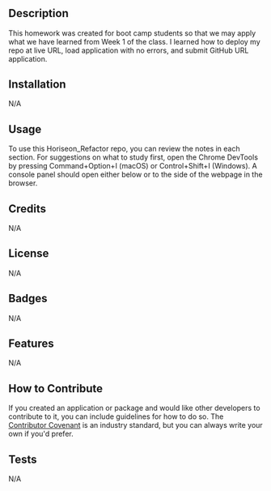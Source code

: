 # <HORISEON REFACTOR>

## Description

This homework was created for boot camp students so that we may apply what we have learned from Week 1 of the class. I learned how to deploy my repo at live URL, load application with no errors, and submit GitHub URL application.

## Installation

N/A

## Usage

To use this Horiseon_Refactor repo, you can review the notes in each section. For suggestions on what to study first, open the Chrome DevTools by pressing Command+Option+I (macOS) or Control+Shift+I (Windows). A console panel should open either below or to the side of the webpage in the browser. 

## Credits

N/A

## License

N/A

## Badges

N/A

## Features

N/A

## How to Contribute

If you created an application or package and would like other developers to contribute to it, you can include guidelines for how to do so. The [Contributor Covenant](https://www.contributor-covenant.org/) is an industry standard, but you can always write your own if you'd prefer.

## Tests

N/A